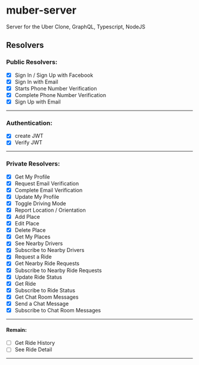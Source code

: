 # muber-server

Server for the Uber Clone, GraphQL, Typescript, NodeJS

## Resolvers

### Public Resolvers:

- [x] Sign In / Sign Up with Facebook
- [x] Sign In with Email
- [x] Starts Phone Number Verification
- [x] Complete Phone Number Verification
- [x] Sign Up with Email

---

### Authentication:

- [x] create JWT
- [x] Verify JWT

---

### Private Resolvers:

- [x] Get My Profile
- [x] Request Email Verification
- [x] Complete Email Verification
- [x] Update My Profile
- [x] Toggle Driving Mode
- [x] Report Location / Orientation
- [x] Add Place
- [x] Edit Place
- [x] Delete Place
- [x] Get My Places
- [x] See Nearby Drivers
- [x] Subscribe to Nearby Drivers
- [x] Request a Ride
- [x] Get Nearby Ride Requests
- [x] Subscribe to Nearby Ride Requests
- [x] Update Ride Status
- [x] Get Ride
- [x] Subscribe to Ride Status
- [x] Get Chat Room Messages
- [x] Send a Chat Message
- [x] Subscribe to Chat Room Messages

---

#### Remain:
- [ ] Get Ride History
- [ ] See Ride Detail

---
